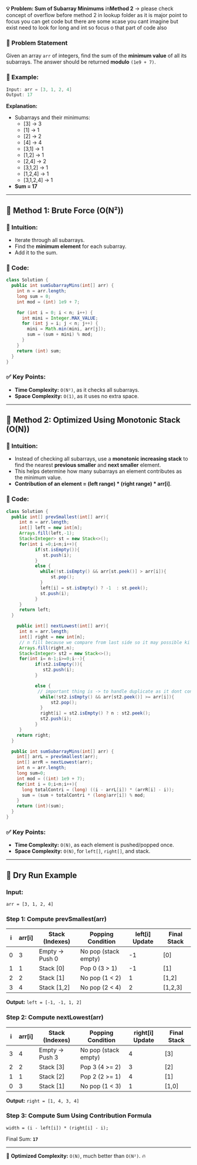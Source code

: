 **💡 Problem: Sum of Subarray Minimums**
in**Method 2** -> please check concept of overflow before method 2 in lookup folder as it is major point to focus you can get code but there are some xcase you cant imagine but exist need to look for long and int so focus o that part of code also

### **📝 Problem Statement**
Given an array `arr` of integers, find the sum of the **minimum value** of all its subarrays. The answer should be returned **modulo** `(1e9 + 7)`.

### **🔹 Example:**
```java
Input: arr = [3, 1, 2, 4]
Output: 17
```
**Explanation:**
- Subarrays and their minimums:
  - [3] → 3
  - [1] → 1
  - [2] → 2
  - [4] → 4
  - [3,1] → 1
  - [1,2] → 1
  - [2,4] → 2
  - [3,1,2] → 1
  - [1,2,4] → 1
  - [3,1,2,4] → 1
- **Sum = 17**

---

## **🔹 Method 1: Brute Force (O(N²))**
### **🧠 Intuition:**
- Iterate through all subarrays.
- Find the **minimum element** for each subarray.
- Add it to the sum.

### **🔹 Code:**
```java
class Solution {
  public int sumSubarrayMins(int[] arr) {
    int n = arr.length;
    long sum = 0;
    int mod = (int) 1e9 + 7;

    for (int i = 0; i < n; i++) {
      int mini = Integer.MAX_VALUE;
      for (int j = i; j < n; j++) {
        mini = Math.min(mini, arr[j]);
        sum = (sum + mini) % mod;
      }
    }
    return (int) sum;
  }
}
```

### **✅ Key Points:**
- **Time Complexity:** `O(N²)`, as it checks all subarrays.
- **Space Complexity:** `O(1)`, as it uses no extra space.

---

## **🔹 Method 2: Optimized Using Monotonic Stack (O(N))**
### **🧠 Intuition:**
- Instead of checking all subarrays, use a **monotonic increasing stack** to find the nearest **previous smaller** and **next smaller** element.
- This helps determine how many subarrays an element contributes as the minimum value.
- **Contribution of an element = (left range) * (right range) * arr[i]**.

### **🔹 Code:**
```java
class Solution {
  public int[] prevSmallest(int[] arr){
     int n = arr.length;
     int[] left = new int[n];
     Arrays.fill(left,-1);
     Stack<Integer> st = new Stack<>();
     for(int i =0;i<n;i++){
           if(st.isEmpty()){
              st.push(i);
           }
           else {
             while(!st.isEmpty() && arr[st.peek()] > arr[i]){
                 st.pop();
             }
             left[i] = st.isEmpty() ? -1  : st.peek();
             st.push(i);
           }
     }
     return left;
  }

    public int[] nextLowest(int[] arr){
     int n = arr.length;
     int[] right = new int[n];
     // n fill because we compare from last side so it may possible ki last bhi bda hi ho (abhi nhi smjh aya t oex 1 dry run krlo)
     Arrays.fill(right,n);
     Stack<Integer> st2 = new Stack<>();
     for(int i= n-1;i>=0;i--){
           if(st2.isEmpty()){
              st2.push(i);
           }

           else {
            // important thing is -> to handle duplicate as it dont contribute to subarray so pop
             while(!st2.isEmpty() && arr[st2.peek()] >= arr[i]){
                 st2.pop();
             }
             right[i] = st2.isEmpty() ? n : st2.peek();
             st2.push(i);
           }
     }
    return right;
  }

  public int sumSubarrayMins(int[] arr) {
    int[] arrL = prevSmallest(arr);
    int[] arrR = nextLowest(arr);
    int n = arr.length;
    long sum=0;
    int mod = ((int) 1e9 + 7);
    for(int i = 0;i<n;i++){
      long totalContri = (long) ((i - arrL[i]) * (arrR[i] - i));
      sum = (sum + totalContri * (long)arr[i]) % mod;
    }
    return (int)(sum);
  }
}
```

### **✅ Key Points:**
- **Time Complexity:** `O(N)`, as each element is pushed/popped once.
- **Space Complexity:** `O(N)`, for `left[]`, `right[]`, and stack.

---

## **📌 Dry Run Example**
### **Input:**
`arr = [3, 1, 2, 4]`

### **Step 1: Compute prevSmallest(arr)**

| i  | arr[i] | Stack (Indexes) | Popping Condition | left[i] Update | Final Stack |
|----|--------|----------------|------------------|----------------|-------------|
| 0  | 3      | Empty → Push 0 | No pop (stack empty) | -1 | [0] |
| 1  | 1      | Stack [0] | Pop 0 (3 > 1) | -1 | [1] |
| 2  | 2      | Stack [1] | No pop (1 < 2) | 1 | [1,2] |
| 3  | 4      | Stack [1,2] | No pop (2 < 4) | 2 | [1,2,3] |

**Output:** `left = [-1, -1, 1, 2]`

### **Step 2: Compute nextLowest(arr)**

| i  | arr[i] | Stack (Indexes) | Popping Condition | right[i] Update | Final Stack |
|----|--------|----------------|------------------|-----------------|-------------|
| 3  | 4      | Empty → Push 3 | No pop (stack empty) | 4 | [3] |
| 2  | 2      | Stack [3] | Pop 3 (4 >= 2) | 3 | [2] |
| 1  | 1      | Stack [2] | Pop 2 (2 >= 1) | 4 | [1] |
| 0  | 3      | Stack [1] | No pop (1 < 3) | 1 | [1,0] |

**Output:** `right = [1, 4, 3, 4]`

### **Step 3: Compute Sum Using Contribution Formula**

`width = (i - left[i]) * (right[i] - i);`

Final Sum: **`17`**

---

🚀 **Optimized Complexity:** `O(N)`, much better than `O(N²)`. 🔥
